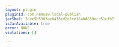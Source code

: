 ```yaml
---
layout: plugin
pluginId: com.nemosw.local-publish
jarSha1: 2dec5b5303ae0435ed2e1ce1848d839ecc51efb7
isJarAvailable: true
error: NONE
violations: []

---
```

